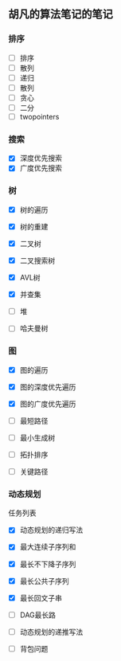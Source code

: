 ## 胡凡的算法笔记的笔记

### 排序
* [ ] 排序
* [ ] 散列
* [ ] 递归
* [ ] 散列
* [ ] 贪心
* [ ] 二分
* [ ] twopointers 

### 搜索
* [x] 深度优先搜索
* [x] 广度优先搜索

### 树
* [x] 树的遍历
* [x] 树的重建
* [x] 二叉树
* [x] 二叉搜索树
* [x] AVL树
* [x] 并查集
* [ ] 堆
* [ ] 哈夫曼树


### 图
* [x] 图的遍历
* [x] 图的深度优先遍历
* [x] 图的广度优先遍历
* [ ] 最短路径
* [ ] 最小生成树
* [ ] 拓扑排序
* [ ] 关键路径



### 动态规划
任务列表
* [x] 动态规划的递归写法
* [x] 最大连续子序列和
* [x] 最长不下降子序列
* [x] 最长公共子序列

* [x] 最长回文子串
* [ ] DAG最长路
* [ ] 动态规划的递推写法 
* [ ] 背包问题